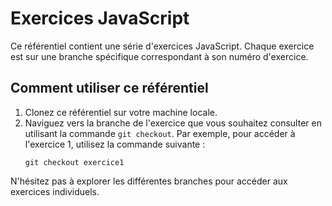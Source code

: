 # Exercices JavaScript

Ce référentiel contient une série d'exercices JavaScript. Chaque exercice est sur une branche spécifique correspondant à son numéro d'exercice.

## Comment utiliser ce référentiel

1. Clonez ce référentiel sur votre machine locale.
2. Naviguez vers la branche de l'exercice que vous souhaitez consulter en utilisant la commande `git checkout`.
    Par exemple, pour accéder à l'exercice 1, utilisez la commande suivante :
    ```
    git checkout exercice1
    ```

N'hésitez pas à explorer les différentes branches pour accéder aux exercices individuels.


